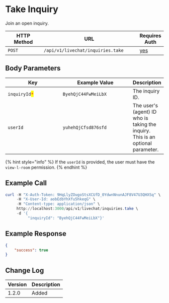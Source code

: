# Take Inquiry

Join an open inquiry.

<table><thead><tr><th width="163">HTTP Method</th><th width="347">URL</th><th>Requires Auth</th></tr></thead><tbody><tr><td><code>POST</code></td><td><code>/api/v1/livechat/inquiries.take</code></td><td><a href="../../../authentication-endpoints/">yes</a></td></tr></tbody></table>

## Body Parameters

<table><thead><tr><th width="201">Key</th><th width="243">Example Value</th><th>Description</th></tr></thead><tbody><tr><td><code>inquiryId</code><mark style="color:red;"><code>*</code></mark></td><td><code>ByehQjC44FwMeiLbX</code></td><td>The inquiry ID.</td></tr><tr><td><code>userId</code></td><td><code>yuhehQjCfsd876sfd</code></td><td>The user's (agent) ID who is taking the inquiry. This is an optional parameter.</td></tr></tbody></table>

{% hint style="info" %}
If the `userId` is provided, the user must have the `view-l-room` permission.
{% endhint %}

## Example Call

```powershell
curl -H "X-Auth-Token: 9HqLlyZOugoStsXCUfD_0YdwnNnunAJF8V47U3QHXSq" \
     -H "X-User-Id: aobEdbYhXfu5hkeqG" \
     -H "Content-type: application/json" \
     http://localhost:3000/api/v1/livechat/inquiries.take \
     -d '{ 
          "inquiryId": "ByehQjC44FwMeiLbX"}'
```

## Example Response

```json
{
    "success": true
}
```

## Change Log

| Version | Description |
| ------- | ----------- |
| 1.2.0   | Added       |
